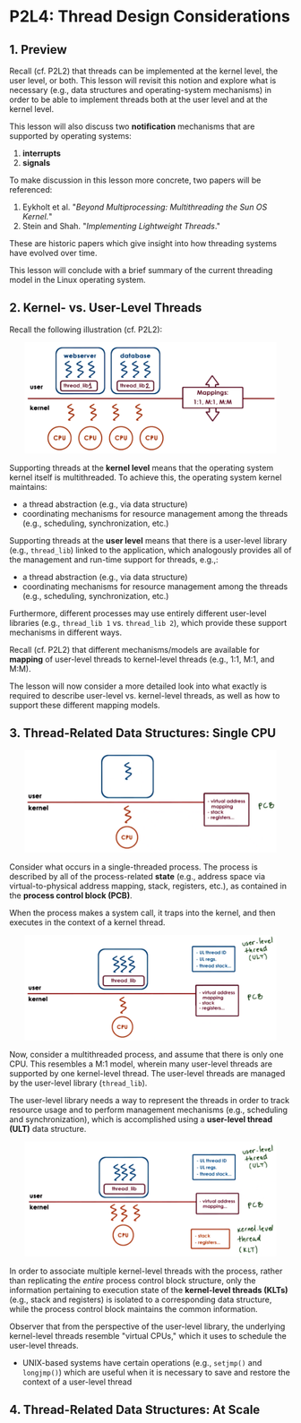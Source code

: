 # P2L4: Thread Design Considerations

## 1. Preview

Recall (cf. P2L2) that threads can be implemented at the kernel level, the user level, or both. This lesson will revisit this notion and explore what is necessary (e.g., data structures and operating-system mechanisms) in order to be able to implement threads both at the user level and at the kernel level.

This lesson will also discuss two **notification** mechanisms that are supported by operating systems:
  1. **interrupts**
  2. **signals**

To make discussion in this lesson more concrete, two papers will be referenced:
  1. Eykholt et al. "*Beyond Multiprocessing: Multithreading the Sun OS Kernel.*"
  2. Stein and Shah. "*Implementing Lightweight Threads*."

These are historic papers which give insight into how threading systems have evolved over time.

This lesson will conclude with a brief summary of the current threading model in the Linux operating system.

## 2. Kernel- vs. User-Level Threads

Recall the following illustration (cf. P2L2):

<center>
<img src="./assets/P02L04-001.png" width="450">
</center>

Supporting threads at the **kernel level** means that the operating system kernel itself is multithreaded. To achieve this, the operating system kernel maintains:
  * a thread abstraction (e.g., via data structure)
  * coordinating mechanisms for resource management among the threads (e.g., scheduling, synchronization, etc.)

Supporting threads at the **user level** means that there is a user-level library (e.g., `thread_lib`) linked to the application, which analogously provides all of the management and run-time support for threads, e.g.,:
  * a thread abstraction (e.g., via data structure)
  * coordinating mechanisms for resource management among the threads (e.g., scheduling, synchronization, etc.)

Furthermore, different processes may use entirely different user-level libraries (e.g., `thread_lib 1` vs. `thread_lib 2`), which provide these support mechanisms in different ways.

Recall (cf. P2L2) that different mechanisms/models are available for **mapping** of user-level threads to kernel-level threads (e.g., 1:1, M:1, and M:M).

The lesson will now consider a more detailed look into what exactly is required to describe user-level vs. kernel-level threads, as well as how to support these different mapping models.

## 3. Thread-Related Data Structures: Single CPU

<center>
<img src="./assets/P02L04-002.png" width="450">
</center>

Consider what occurs in a single-threaded process. The process is described by all of the process-related **state** (e.g., address space via virtual-to-physical address mapping, stack, registers, etc.), as contained in the **process control block (PCB)**.

When the process makes a system call, it traps into the kernel, and then executes in the context of a kernel thread.

<center>
<img src="./assets/P02L04-003.png" width="450">
</center>

Now, consider a multithreaded process, and assume that there is only one CPU. This resembles a M:1 model, wherein many user-level threads are supported by one kernel-level thread. The user-level threads are managed by the user-level library (`thread_lib`).

The user-level library needs a way to represent the threads in order to track resource usage and to perform management mechanisms (e.g., scheduling and synchronization), which is accomplished using a **user-level thread (ULT)** data structure.

<center>
<img src="./assets/P02L04-004.png" width="450">
</center>

In order to associate multiple kernel-level threads with the process, rather than replicating the *entire* process control block structure, only the information pertaining to execution state of the **kernel-level threads (KLTs)** (e.g., stack and registers) is isolated to a corresponding data structure, while the process control block maintains the common information.

Observer that from the perspective of the user-level library, the underlying kernel-level threads resemble "virtual CPUs," which it uses to schedule the user-level threads.
  * UNIX-based systems have certain operations (e.g., `setjmp()` and `longjmp()`) which are useful when it is necessary to save and restore the context of a user-level thread

## 4. Thread-Related Data Structures: At Scale


